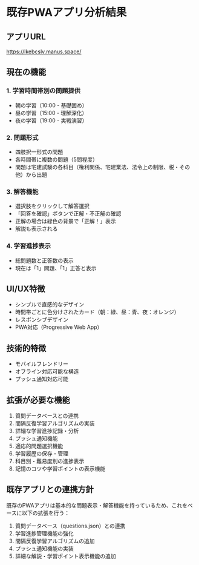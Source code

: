# 既存PWAアプリ分析結果

## アプリURL
https://lkebcslv.manus.space/

## 現在の機能

### 1. 学習時間帯別の問題提供
- 朝の学習（10:00 - 基礎固め）
- 昼の学習（15:00 - 理解深化）
- 夜の学習（19:00 - 実戦演習）

### 2. 問題形式
- 四肢択一形式の問題
- 各時間帯に複数の問題（5問程度）
- 問題は宅建試験の各科目（権利関係、宅建業法、法令上の制限、税・その他）から出題

### 3. 解答機能
- 選択肢をクリックして解答選択
- 「回答を確認」ボタンで正解・不正解の確認
- 正解の場合は緑色の背景で「正解！」表示
- 解説も表示される

### 4. 学習進捗表示
- 総問題数と正答数の表示
- 現在は「1」問題、「1」正答と表示

## UI/UX特徴
- シンプルで直感的なデザイン
- 時間帯ごとに色分けされたカード（朝：緑、昼：青、夜：オレンジ）
- レスポンシブデザイン
- PWA対応（Progressive Web App）

## 技術的特徴
- モバイルフレンドリー
- オフライン対応可能な構造
- プッシュ通知対応可能

## 拡張が必要な機能
1. 質問データベースとの連携
2. 間隔反復学習アルゴリズムの実装
3. 詳細な学習進捗記録・分析
4. プッシュ通知機能
5. 適応的問題選択機能
6. 学習履歴の保存・管理
7. 科目別・難易度別の進捗表示
8. 記憶のコツや学習ポイントの表示機能

## 既存アプリとの連携方針
既存のPWAアプリは基本的な問題表示・解答機能を持っているため、これをベースに以下の拡張を行う：

1. 質問データベース（questions.json）との連携
2. 学習進捗管理機能の強化
3. 間隔反復学習アルゴリズムの追加
4. プッシュ通知機能の実装
5. 詳細な解説・学習ポイント表示機能の追加

